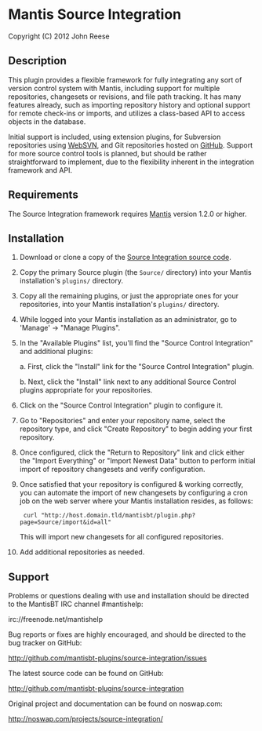 
# Mantis Source Integration

Copyright (C) 2012 John Reese

## Description

This plugin provides a flexible framework for fully integrating any
sort of version control system with Mantis, including support for
multiple repositories, changesets or revisions, and file path tracking.
It has many features already, such as importing repository history and
optional support for remote check-ins or imports, and utilizes a 
class-based API to access objects in the database.

Initial support is included, using extension plugins, for Subversion
repositories using [WebSVN](http://www.websvn.info/), and Git repositories 
hosted on [GitHub](http://github.com/). Support for more source control 
tools is planned, but should be rather  straightforward to implement, due 
to the flexibility inherent in the integration framework and API.

## Requirements

The Source Integration framework requires [Mantis](http://www.mantisbt.org/) 
version 1.2.0 or higher.

## Installation

1. Download or clone a copy of the [Source Integration source
   code](http://github.com/mantisbt-plugins/source-integration/).

2. Copy the primary Source plugin (the `Source/` directory) into your Mantis 
   installation's `plugins/` directory.

3. Copy all the remaining plugins, or just the appropriate ones for your
   repositories, into your Mantis installation's `plugins/` directory.

4. While logged into your Mantis installation as an administrator, go to
   'Manage' -> "Manage Plugins".

5. In the "Available Plugins" list, you'll find the "Source Control
   Integration" and additional plugins:
   
    a. First, click the "Install" link for the "Source Control Integration"
       plugin.
    
    b. Next, click the "Install" link next to any additional Source Control
       plugins appropriate for your repositories.

6. Click on the "Source Control Integration" plugin to configure it.

7. Go to "Repositories" and enter your repository name, select the
   repository type, and click "Create Repository" to begin adding your first
   repository.

8. Once configured, click the "Return to Repository" link and click either
   the "Import Everything" or "Import Newest Data" button to perform initial 
   import of repository changesets and verify configuration.

9. Once satisfied that your repository is configured & working correctly,
   you can automate the import of new changesets by configuring a cron
   job on the web server where your Mantis installation resides, as follows:
   
        curl "http://host.domain.tld/mantisbt/plugin.php?page=Source/import&id=all"
   
   This will import new changesets for all configured repositories.

10. Add additional repositories as needed.

## Support

Problems or questions dealing with use and installation should be
directed to the MantisBT IRC channel #mantishelp:

  irc://freenode.net/mantishelp

Bug reports or fixes are highly encouraged, and should be directed to
the bug tracker on GitHub:

  http://github.com/mantisbt-plugins/source-integration/issues

The latest source code can be found on GitHub:

  http://github.com/mantisbt-plugins/source-integration

Original project and documentation can be found on noswap.com:

  http://noswap.com/projects/source-integration/